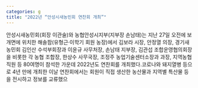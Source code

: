 ```yaml
---
categories: g
title: "2022년 “안성시새농민회 연찬회 개최”"
---
```

안성시새농민회(회장 이관술)와 농협안성시지부(지부장 손남태)는 지난 27일 오전에 보개면에 위치한 해솔팜(유형근·이학기 회원 농장)에서 김보라 시장, 안정열 의장, 경기새농민회 김인산 수석부회장과 이윤규 사무처장, 손남태 지부장, 김관섭 조합운영협의회장을 비롯한 각 농협 조합장, 한상수 사무국장, 조정주 농업기술센터소장과 과장, 지역농협 직원 등 80여명이 참석한 가운데 2022년도 연찬회를 개최했다.코로나와 돼지열병 등으로 4년 만에 개최한 이날 연찬회에서는 회원이 직접 생산한 농산물과 지역별 특산물 등을 전시하고 정보를 교류했으